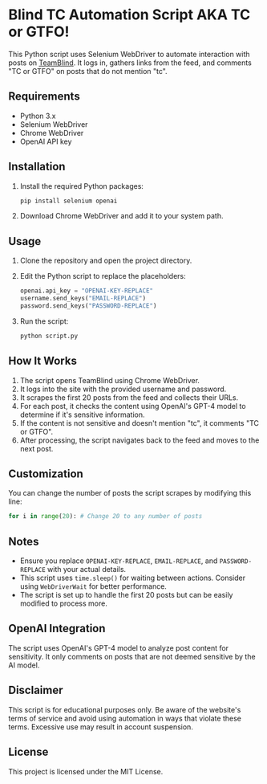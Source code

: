 # Blind TC Automation Script AKA TC or GTFO!

This Python script uses Selenium WebDriver to automate interaction with posts on [TeamBlind](https://www.teamblind.com). It logs in, gathers links from the feed, and comments "TC or GTFO" on posts that do not mention "tc".

## Requirements

- Python 3.x
- Selenium WebDriver
- Chrome WebDriver
- OpenAI API key

## Installation

1. Install the required Python packages:

   ```bash
   pip install selenium openai
   ```

2. Download Chrome WebDriver and add it to your system path.

## Usage

1. Clone the repository and open the project directory.
2. Edit the Python script to replace the placeholders:

   ```python
   openai.api_key = "OPENAI-KEY-REPLACE"
   username.send_keys("EMAIL-REPLACE")
   password.send_keys("PASSWORD-REPLACE")
   ```

3. Run the script:

   ```bash
   python script.py
   ```

## How It Works

1. The script opens TeamBlind using Chrome WebDriver.
2. It logs into the site with the provided username and password.
3. It scrapes the first 20 posts from the feed and collects their URLs.
4. For each post, it checks the content using OpenAI's GPT-4 model to determine if it's sensitive information.
5. If the content is not sensitive and doesn't mention "tc", it comments "TC or GTFO".
6. After processing, the script navigates back to the feed and moves to the next post.

## Customization

You can change the number of posts the script scrapes by modifying this line:

```python
for i in range(20): # Change 20 to any number of posts
```

## Notes

- Ensure you replace `OPENAI-KEY-REPLACE`, `EMAIL-REPLACE`, and `PASSWORD-REPLACE` with your actual details.
- This script uses `time.sleep()` for waiting between actions. Consider using `WebDriverWait` for better performance.
- The script is set up to handle the first 20 posts but can be easily modified to process more.

## OpenAI Integration

The script uses OpenAI's GPT-4 model to analyze post content for sensitivity. It only comments on posts that are not deemed sensitive by the AI model.

## Disclaimer

This script is for educational purposes only. Be aware of the website's terms of service and avoid using automation in ways that violate these terms. Excessive use may result in account suspension.

## License

This project is licensed under the MIT License.
